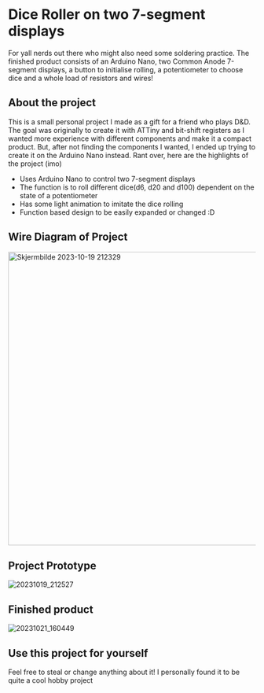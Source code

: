 # Dice Roller on two 7-segment displays

For yall nerds out there who might also need some soldering practice. The finished product consists of an Arduino Nano, two Common Anode 7-segment displays, a button to initialise rolling, a potentiometer to choose dice and a whole load of resistors and wires! 

## About the project
This is a small personal project I made as a gift for a friend who plays D&D.
The goal was originally to create it with ATTiny and bit-shift registers as I wanted
more experience with different components and make it a compact product. But, after not
finding the components I wanted, I ended up trying to create it on the Arduino Nano instead. Rant over, here are the highlights of the project (imo)
* Uses Arduino Nano to control two 7-segment displays
* The function is to roll different dice(d6, d20 and d100) dependent on the state of a potentiometer
* Has some light animation to imitate the dice rolling
* Function based design to be easily expanded or changed :D

## Wire Diagram of Project
<img width="597" alt="Skjermbilde 2023-10-19 212329" src="https://github.com/Jawny-E/MiniArduino/assets/94108006/427684be-fb3e-4035-9e72-9959f49fa675">

## Project Prototype
![20231019_212527](https://github.com/Jawny-E/MiniArduino/assets/94108006/70ea31c4-ab10-4fcb-9d3b-34751d1955e2)

## Finished product
![20231021_160449](https://github.com/Jawny-E/MiniArduino/assets/94108006/27d9f909-4059-4229-bf62-2fb11283dba1)


## Use this project for yourself
Feel free to steal or change anything about it! I personally found it to be quite a cool hobby project
